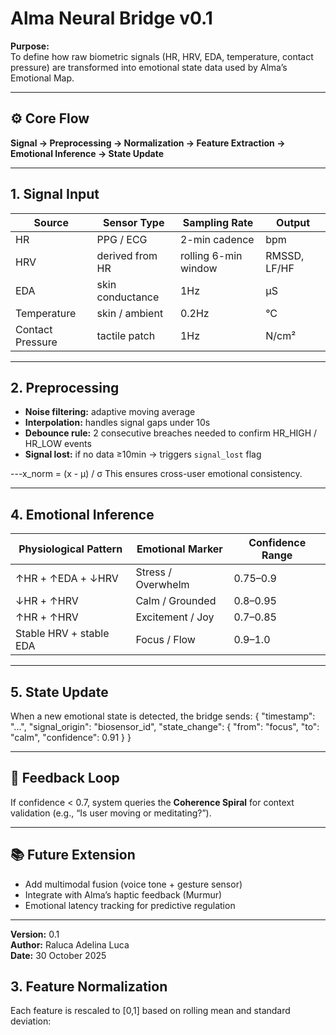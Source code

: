 # Alma Neural Bridge v0.1

**Purpose:**  
To define how raw biometric signals (HR, HRV, EDA, temperature, contact pressure) are transformed into emotional state data used by Alma’s Emotional Map.

---

## ⚙️ Core Flow
**Signal → Preprocessing → Normalization → Feature Extraction → Emotional Inference → State Update**

---

## 1. Signal Input
| Source | Sensor Type | Sampling Rate | Output |
|---------|--------------|----------------|---------|
| HR | PPG / ECG | 2-min cadence | bpm |
| HRV | derived from HR | rolling 6-min window | RMSSD, LF/HF |
| EDA | skin conductance | 1Hz | µS |
| Temperature | skin / ambient | 0.2Hz | °C |
| Contact Pressure | tactile patch | 1Hz | N/cm² |

---

## 2. Preprocessing
- **Noise filtering:** adaptive moving average  
- **Interpolation:** handles signal gaps under 10s  
- **Debounce rule:** 2 consecutive breaches needed to confirm HR_HIGH / HR_LOW events  
- **Signal lost:** if no data ≥10min → triggers `signal_lost` flag

---x_norm = (x - μ) / σ
This ensures cross-user emotional consistency.

---

## 4. Emotional Inference
| Physiological Pattern | Emotional Marker | Confidence Range |
|------------------------|------------------|------------------|
| ↑HR + ↑EDA + ↓HRV | Stress / Overwhelm | 0.75–0.9 |
| ↓HR + ↑HRV | Calm / Grounded | 0.8–0.95 |
| ↑HR + ↑HRV | Excitement / Joy | 0.7–0.85 |
| Stable HRV + stable EDA | Focus / Flow | 0.9–1.0 |

---

## 5. State Update
When a new emotional state is detected, the bridge sends:
{
"timestamp": "...",
"signal_origin": "biosensor_id",
"state_change": {
"from": "focus",
"to": "calm",
"confidence": 0.91
}
}

---

## 🔄 Feedback Loop
If confidence < 0.7, system queries the **Coherence Spiral** for context validation (e.g., “Is user moving or meditating?”).

---

## 📚 Future Extension
- Add multimodal fusion (voice tone + gesture sensor)
- Integrate with Alma’s haptic feedback (Murmur)
- Emotional latency tracking for predictive regulation

---

**Version:** 0.1  
**Author:** Raluca Adelina Luca  
**Date:** 30 October 2025


## 3. Feature Normalization
Each feature is rescaled to [0,1] based on rolling mean and standard deviation:
